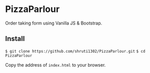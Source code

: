 # PizzaParlour
Order taking form using Vanilla JS &amp; Bootstrap.

## Install

`$ git clone https://github.com/shruti1302/PizzaParlour.git`
`$ cd PizzaParlour`

Copy the address of `index.html` to your browser.



